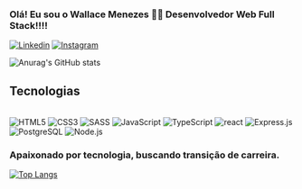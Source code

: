 ### Olá! Eu sou o Wallace Menezes 🧑‍💻 Desenvolvedor Web Full Stack!!!!

[![Linkedin](https://img.shields.io/badge/LinkedIn-0077B5?style=for-the-badge&logo=linkedin&logoColor=white)](https://www.linkedin.com/in/wallace-menezes-505019125/)
[![Instagram](https://img.shields.io/badge/Instagram-E4405F?style=for-the-badge&logo=instagram&logoColor=white)](https://www.instagram.com/wallacem.c/)

![Anurag's GitHub stats](https://github-readme-stats.vercel.app/api?username=Wallace143900&show_icons=true&theme=dracula)

## Tecnologias 

<div styles="display: inline_block"><br/>
<img align-itens="center" alt="HTML5" src="https://img.shields.io/badge/HTML5-E34F26?style=for-the-badge&logo=html5&logoColor=white"/>
<img align-itens="center" alt="CSS3" src="https://img.shields.io/badge/CSS3-1572B6?style=for-the-badge&logo=css3&logoColor=white"/>
<img align-itens="center" alt="SASS" src="https://img.shields.io/badge/Sass-CC6699?style=for-the-badge&logo=sass&logoColor=white"/>
<img align-itens="center" alt="JavaScript" src="https://img.shields.io/badge/JavaScript-F7DF1E?style=for-the-badge&logo=javascript&logoColor=black"/>
<img align-itens="center" alt="TypeScript" src="https://img.shields.io/badge/TypeScript-007ACC?style=for-the-badge&logo=typescript&logoColor=white"/>
<img align-itens="center" alt="react" src="https://img.shields.io/badge/React-20232A?style=for-the-badge&logo=react&logoColor=61DAFB"/>
<img align-itens="center" alt="Express.js" src="https://img.shields.io/badge/Express.js-404D59?style=for-the-badge"/>
<img align-itens="center" alt="PostgreSQL" src="https://img.shields.io/badge/PostgreSQL-316192?style=for-the-badge&logo=postgresql&logoColor=white"/>
<img align-itens="center" alt="Node.js" src="https://img.shields.io/badge/Node.js-43853D?style=for-the-badge&logo=node.js&logoColor=white"/>
</div>

### Apaixonado por tecnologia, buscando transição de carreira.

[![Top Langs](https://github-readme-stats.vercel.app/api/top-langs/?username=Wallace143900&layout=donut)](https://github.com/anuraghazra/github-readme-stats)

